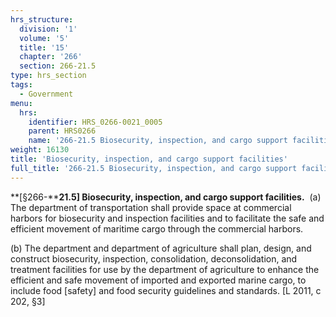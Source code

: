 ```yaml
---
hrs_structure:
  division: '1'
  volume: '5'
  title: '15'
  chapter: '266'
  section: 266-21.5
type: hrs_section
tags:
  - Government
menu:
  hrs:
    identifier: HRS_0266-0021_0005
    parent: HRS0266
    name: '266-21.5 Biosecurity, inspection, and cargo support facilities'
weight: 16130
title: 'Biosecurity, inspection, and cargo support facilities'
full_title: '266-21.5 Biosecurity, inspection, and cargo support facilities'
---
```

**[§266-****21.5] Biosecurity, inspection, and cargo support facilities.**  (a) The department of transportation shall provide space at commercial harbors for biosecurity and inspection facilities and to facilitate the safe and efficient movement of maritime cargo through the commercial harbors.

(b) The department and department of agriculture shall plan, design, and construct biosecurity, inspection, consolidation, deconsolidation, and treatment facilities for use by the department of agriculture to enhance the efficient and safe movement of imported and exported marine cargo, to include food [safety] and food security guidelines and standards. [L 2011, c 202, §3]